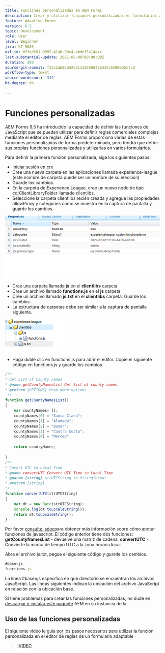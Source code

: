 ```yaml
---
title: Funciones personalizadas en AEM Forms
description: Crear y utilizar funciones personalizadas en formularios adaptables
feature: Adaptive Forms
version: 6.5
topic: Development
role: User
level: Beginner
jira: KT-9685
exl-id: 07fed661-0995-41ab-90c4-abde35a14a4c
last-substantial-update: 2021-06-09T00:00:00Z
duration: 300
source-git-commit: f23c2ab86d42531113690df2e342c65060b5c7cd
workflow-type: tm+mt
source-wordcount: '319'
ht-degree: 0%

---
```


# Funciones personalizadas

AEM Forms 6.5 ha introducido la capacidad de definir las funciones de JavaScript que se pueden utilizar para definir reglas comerciales complejas mediante el editor de reglas.
AEM Forms proporciona varias de estas funciones personalizadas de forma predeterminada, pero tendrá que definir sus propias funciones personalizadas y utilizarlas en varios formularios.

Para definir la primera función personalizada, siga los siguientes pasos:
* [Iniciar sesión en crx](http://localhost:4502/crx/de/index.jsp#/apps/experience-league/clientlibs)
* Cree una nueva carpeta en las aplicaciones llamada experience-league (este nombre de carpeta puede ser un nombre de su elección)
* Guarde los cambios.
* En la carpeta de Experience League, cree un nuevo nodo de tipo cq:ClientLibraryFolder llamado clientlibs.
* Seleccione la carpeta clientlibs recién creada y agregue las propiedades allowProxy y categories como se muestra en la captura de pantalla y guarde los cambios.

![client-lib](assets/custom-functions.png)
* Cree una carpeta llamada **js** en el **clientlibs** carpeta
* Cree un archivo llamado **functions.js** en el **js** carpeta
* Cree un archivo llamado **js.txt** en el **clientlibs** carpeta. Guarde los cambios.
* La estructura de carpetas debe ser similar a la captura de pantalla siguiente.

![Editor de reglas](assets/folder-structure.png)

* Haga doble clic en functions.js para abrir el editor.
Copie el siguiente código en functions.js y guarde los cambios.

```javascript
/**
* Get List of County names
* @name getCountyNamesList Get list of county names
* @return {OPTIONS} drop down options 
 */
function getCountyNamesList()
{
    var countyNames= [];
    countyNames[0] = "Santa Clara";
    countyNames[1] = "Alameda";
    countyNames[2] = "Buxor";
    countyNames[3] = "Contra Costa";
    countyNames[4] = "Merced";

    return countyNames;

}
/**
* Covert UTC to Local Time
* @name convertUTC Convert UTC Time to Local Time
* @param {string} strUTCString in Stringformat
* @return {string}
*/
function convertUTC(strUTCString)
{
    var dt = new Date(strUTCString);
    console.log(dt.toLocaleString());
    return dt.toLocaleString();
}
```

Por favor [consulte jsdoc](https://jsdoc.app/index.html)para obtener más información sobre cómo anotar funciones de javascript.
El código anterior tiene dos funciones:
**getCountyNamesList** - devuelve una matriz de cadena.
**convertUTC** - Convierte la marca de tiempo UTC a la zona horaria local

Abra el archivo js.txt, pegue el siguiente código y guarde los cambios.

```javascript
#base=js
functions.js
```

La línea #base=js especifica en qué directorio se encuentran los archivos JavaScript.
Las líneas siguientes indican la ubicación del archivo JavaScript en relación con la ubicación base.

Si tiene problemas para crear las funciones personalizadas, no dude en [descargar e instalar este paquete](assets/custom-functions.zip) AEM en su instancia de la.

## Uso de las funciones personalizadas

El siguiente vídeo le guía por los pasos necesarios para utilizar la función personalizada en el editor de reglas de un formulario adaptable
>[!VIDEO](https://video.tv.adobe.com/v/340305?quality=12&learn=on)
